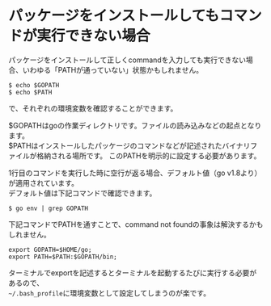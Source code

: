 # パッケージをインストールしてもコマンドが実行できない場合
パッケージをインストールして正しくcommandを入力しても実行できない場合、いわゆる「PATHが通っていない」状態かもしれません。
```
$ echo $GOPATH
$ echo $PATH
```
で、それぞれの環境変数を確認することができます。  
  
$GOPATHはgoの作業ディレクトリです。ファイルの読み込みなどの起点となります。  
$PATHはインストールしたパッケージのコマンドなどが記述されたバイナリファイルが格納される場所です。 このPATHを明示的に設定する必要があります。  
  
1行目のコマンドを実行した時に空行が返る場合、デフォルト値（go v1.8より）が適用されています。  
デフォルト値は下記コマンドで確認できます。  
```
$ go env | grep GOPATH
```
下記コマンドでPATHを通すことで、command not foundの事象は解決するかもしれません。
```
export GOPATH=$HOME/go;
export PATH=$PATH:$GOPATH/bin;
```
ターミナルでexportを記述するとターミナルを起動するたびに実行する必要があるので、  
`~/.bash_profile`に環境変数として設定してしまうのが楽です。
